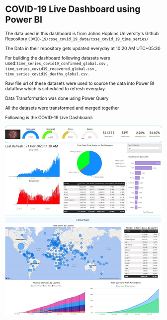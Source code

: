 # COVID-19 Live Dashboard using Power BI
The data used in this dashboard is from Johns Hopkins University's Github Repository `COVID-19/csse_covid_19_data/csse_covid_19_time_series/`

The Data in their repository gets updated everyday at 10:20 AM UTC+05:30

For building the dashboard following datasets were used:`time_series_covid19_confirmed_global.csv` , `time_series_covid19_recovered_global.csv` , `time_series_covid19_deaths_global.csv`.

Raw file url of these datasets were used to source the data into Power BI dataflow which is scheduled to refresh everyday.

Data Transformation was done using Power Query

All the datasets were transformed and merged together

Following is the COVID-19 Live Dashboard:

![alt text](https://github.com/ranjith-p/testing03/blob/master/page1.JPG?raw=true)
![alt text](https://github.com/ranjith-p/testing03/blob/master/page2.JPG?raw=true)

